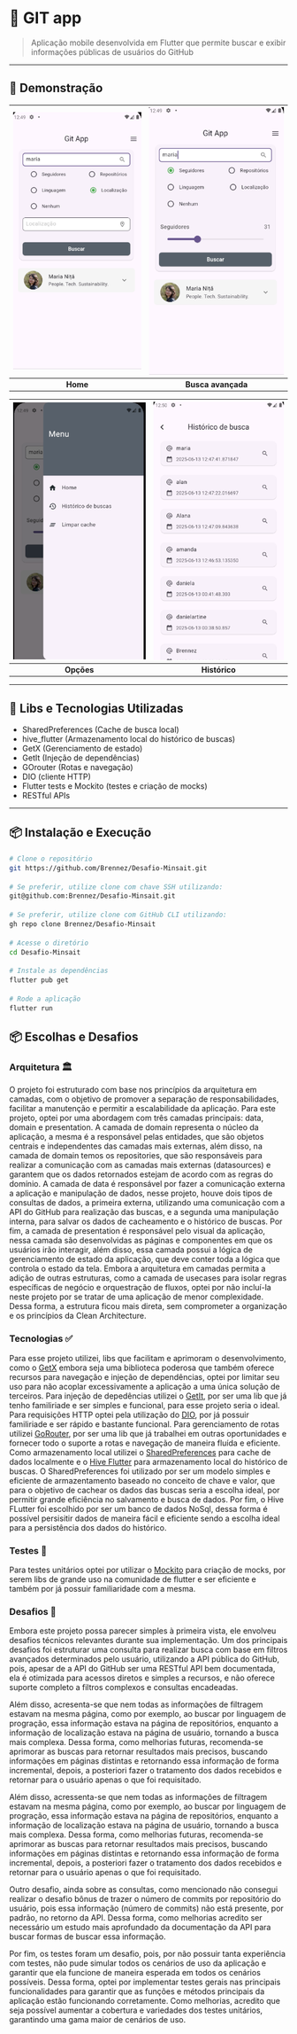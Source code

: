 # 📘 GIT app

> Aplicação mobile desenvolvida em Flutter que permite buscar e exibir informações públicas de usuários do GitHub

---

## 📸 Demonstração

| ![Label 1](assets/captura-1.png) | ![Label 2](assets/captura-2.png) |
|:---------------------------:|:---------------------------:|
| **Home**               | **Busca avançada**               |

| ![Label 3](assets/captura-3.png) | ![Label 4](assets/captura-4.png) |
|:---------------------------:|:---------------------------:|
| **Opções**               | **Histórico**               |


---

## 🚀 Libs e Tecnologias Utilizadas
- SharedPreferences (Cache de busca local) 
- hive_flutter (Armazenamento local do histórico de buscas)  
- GetX (Gerenciamento de estado)  
- GetIt (Injeção de dependências)
- GOrouter (Rotas e navegação)
- DIO (cliente HTTP)
- Flutter tests e Mockito (testes e criação de mocks)  
- RESTful APIs  

---

## 📦 Instalação e Execução

```bash
# Clone o repositório
git https://github.com/Brennez/Desafio-Minsait.git

# Se preferir, utilize clone com chave SSH utilizando: 
git@github.com:Brennez/Desafio-Minsait.git

# Se preferir, utilize clone com GitHub CLI utilizando: 
gh repo clone Brennez/Desafio-Minsait

# Acesse o diretório
cd Desafio-Minsait

# Instale as dependências
flutter pub get

# Rode a aplicação
flutter run
```
## 📦 Escolhas e Desafios

### Arquitetura 🏛️
O projeto foi estruturado com base nos princípios da arquitetura em camadas, com o objetivo de promover a separação de responsabilidades, facilitar a manutenção e permitir a escalabilidade da aplicação. Para este projeto, optei por uma abordagem com três camadas principais: data, domain e presentation. A camada de domain representa o núcleo da aplicação, a mesma é a responsável pelas entidades, que são objetos centrais e independentes das camadas mais externas, além disso, na camada de domain temos os repositories, que são responsáveis para realizar a comunicação com as camadas mais externas (datasources) e garantem que os dados retornados estejam de acordo com as regras do domínio. A camada de data é responsável por fazer a comunicação externa a aplicação e manipulação de dados, nesse projeto, houve dois tipos de consultas de dados, a primeira externa, utilizando uma comunicação com a API do GitHub para realização das buscas, e a segunda uma manipulação interna, para salvar os dados de cacheamento e o histórico de buscas. Por fim, a camada de presentation é responsável pelo visual da aplicação, nessa camada são desenvolvidas as páginas e componentes em que os usuários irão interagir, além disso, essa camada possui a lógica de gerenciamento de estado da aplicação, que deve conter toda a lógica que controla o estado da tela. Embora a arquitetura em camadas permita a adição de outras estruturas, como a camada de usecases para isolar regras específicas de negócio e orquestração de fluxos, optei por não incluí-la neste projeto por se tratar de uma aplicação de menor complexidade. Dessa forma, a estrutura ficou mais direta, sem comprometer a organização e os princípios da Clean Architecture.

### Tecnologias ✅
Para esse projeto utilizei, libs que facilitam e aprimoram o desenvolvimento, como o [GetX](https://pub.dev/packages/get) embora seja uma biblioteca poderosa que também oferece recursos para navegação e injeção de dependências, optei por limitar seu uso para não acoplar excessivamente a aplicação a uma única solução de terceiros. Para injeção de depedências utilizei o [GetIt](https://pub.dev/packages/get_it), por ser uma lib que já tenho familiriade e ser simples e funcional, para esse projeto seria o ideal. Para requisições HTTP optei pela utilização do [DIO](https://pub.dev/packages/dio), por já possuir familiriade e ser rápido e bastante funcional. Para gerenciamento de rotas utilizei [GoRouter](https://pub.dev/packages/go_router), por ser uma lib que já trabalhei em outras oportunidades e fornecer todo o suporte a rotas e navegação de maneira fluída e eficiente. Como armazenamento local utilizei o [SharedPreferences](https://pub.dev/packages/shared_preferences) para cache de dados localmente e o [Hive Flutter](https://pub.dev/packages/hive_flutter) para armazenamento local do histórico de buscas. O SharedPreferences foi utilizado por ser um modelo simples e eficiente de armazentamento baseado no conceito de chave e valor, que para o objetivo de cachear os dados das buscas seria a escolha ideal, por permitir grande eficiência no salvamento e busca de dados. Por fim, o Hive FLutter foi escolhido por ser um banco de dados NoSql, dessa forma é possível persisitir dados de maneira fácil e eficiente sendo a escolha ideal para a persistência dos dados do histórico.

### Testes 🧪
 Para testes unitários optei por utilizar o [Mockito](https://pub.dev/packages/mockito) para criação de mocks, por serem libs de grande uso na comunidade de flutter e ser eficiente e também por já possuir familiaridade com a mesma.

### Desafios 🚧 
Embora este projeto possa parecer simples à primeira vista, ele envolveu desafios técnicos relevantes durante sua implementação. Um dos principais desafios  foi estruturar uma consulta para realizar busca com base em filtros avançados determinados pelo usuário, utilizando a API pública do GitHub, pois, apesar de a API do GitHub ser uma RESTful API bem documentada, ela é otimizada para acessos diretos e simples a recursos, e não oferece suporte completo a filtros complexos e consultas encadeadas. 

Além disso, acresenta-se que nem todas as informações de filtragem estavam na mesma página, como por exemplo, ao buscar por linguagem de progração, essa informação estava na página de repositórios, enquanto a informação de localização estava na página de usuário, tornando a busca mais complexa. Dessa forma, como melhorias futuras, recomenda-se aprimorar as buscas para retornar resultados mais precisos, buscando informações em páginas distintas e retornando essa informação de forma incremental, depois, a posteriori fazer o tratamento dos dados recebidos e retornar para o usuário apenas o que foi requisitado. 

Além disso, acressenta-se que nem todas as informações de filtragem estavam na mesma página, como por exemplo, ao buscar por linguagem de progração, essa informação estava na página de repositórios, enquanto a informação de localização estava na página de usuário, tornando a busca mais complexa. Dessa forma, como melhorias futuras, recomenda-se aprimorar as buscas para retornar resultados mais precisos, buscando informações em páginas distintas e retornando essa informação de forma incremental, depois, a posteriori fazer o tratamento dos dados recebidos e retornar para o usuário apenas o que foi requisitado. 

Outro desafio, ainda sobre as consultas, como mencionado não consegui realizar o desafio bônus de trazer o número de commits por repositório do usuário, pois essa informação (número de commits) não está presente, por padrão, no retorno da API. Dessa forma, como melhorias acredito ser necessário um estudo mais aprofundado da documentação da API para buscar formas de buscar essa informação.

Por fim, os testes foram um desafio, pois, por não possuir tanta experiência com testes, não pude simular todos os cenários de uso da aplicação e garantir que ela funcione de maneira esperada em todos os cenários possíveis. Dessa forma, optei por implementar testes gerais nas principais funcionalidades para garantir que as funções e métodos principais da aplicação estão funcionando corretamente. Como melhorias, acredito que seja possível aumentar a cobertura e variedades dos testes unitários, garantindo uma gama maior de cenários de uso.

